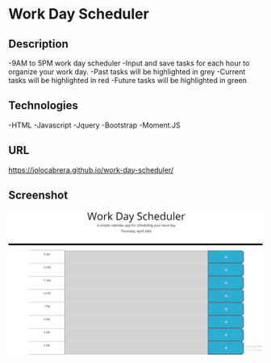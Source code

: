 # Work Day Scheduler

## Description
-9AM to 5PM work day scheduler
-Input and save tasks for each hour to organize your work day.
-Past tasks will be highlighted in grey
-Current tasks will be highlighted in red
-Future tasks will be highlighted in green

## Technologies
-HTML
-Javascript
-Jquery
-Bootstrap
-Moment.JS

## URL
https://jolocabrera.github.io/work-day-scheduler/

## Screenshot
![Alt text](./assets/images/Screenshot%20(99).png)
